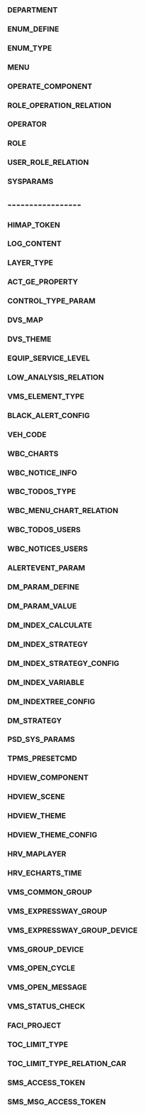 
### DEPARTMENT

### ENUM_DEFINE

### ENUM_TYPE

### MENU

### OPERATE_COMPONENT

### ROLE_OPERATION_RELATION

### OPERATOR

### ROLE

### USER_ROLE_RELATION

### SYSPARAMS

## -----------------

### HIMAP_TOKEN

### LOG_CONTENT

### LAYER_TYPE

### ACT_GE_PROPERTY

### CONTROL_TYPE_PARAM

### DVS_MAP

### DVS_THEME

### EQUIP_SERVICE_LEVEL

### LOW_ANALYSIS_RELATION

### VMS_ELEMENT_TYPE

### BLACK_ALERT_CONFIG

### VEH_CODE

### WBC_CHARTS

### WBC_NOTICE_INFO

### WBC_TODOS_TYPE

### WBC_MENU_CHART_RELATION

### WBC_TODOS_USERS

### WBC_NOTICES_USERS

### ALERTEVENT_PARAM

### DM_PARAM_DEFINE

### DM_PARAM_VALUE

### DM_INDEX_CALCULATE

### DM_INDEX_STRATEGY

### DM_INDEX_STRATEGY_CONFIG

### DM_INDEX_VARIABLE

### DM_INDEXTREE_CONFIG

### DM_STRATEGY

### PSD_SYS_PARAMS

### TPMS_PRESETCMD

### HDVIEW_COMPONENT

### HDVIEW_SCENE

### HDVIEW_THEME

### HDVIEW_THEME_CONFIG

### HRV_MAPLAYER

### HRV_ECHARTS_TIME

### VMS_COMMON_GROUP

### VMS_EXPRESSWAY_GROUP

### VMS_EXPRESSWAY_GROUP_DEVICE

### VMS_GROUP_DEVICE

### VMS_OPEN_CYCLE

### VMS_OPEN_MESSAGE

### VMS_STATUS_CHECK

### FACI_PROJECT

### TOC_LIMIT_TYPE

### TOC_LIMIT_TYPE_RELATION_CAR

### SMS_ACCESS_TOKEN

### SMS_MSG_ACCESS_TOKEN